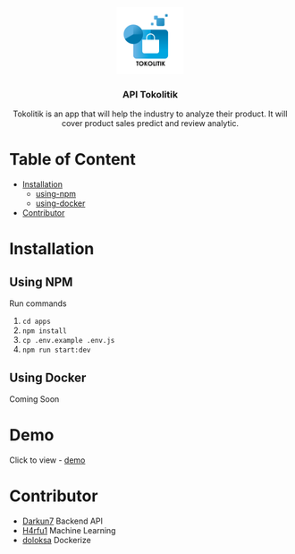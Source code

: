 <p align="center">
  <a href="https://github.com/darkun7/WebAPI-Tokolotik-Tim-Undagi/">
    <img src="apps/public/assets/logo-tokolitik.png" alt="Logo Tokolitik" width="120px">
  </a>
  <h3 align="center">API Tokolitik</h3>
  <p align="center">Tokolitik is an app that will help the industry to analyze their product. It will cover product sales predict and review analytic.</p>
</p>


# Table of Content
* [Installation](#installation)
  * [using-npm](#using-npm)
  * [using-docker](#using-docker)
* [Contributor](#contributor)

# Installation
## Using NPM
Run commands
1) ```cd apps```
2) ```npm install```
3) ```cp .env.example .env.js```
4) ```npm run start:dev```
## Using Docker
Coming Soon

# Demo
Click to view - [demo]

# Contributor
  - [Darkun7] Backend API
  - [H4rfu1] Machine Learning
  - [doloksa] Dockerize


   [Darkun7]: <https://github.com/darkun7>
   [H4rfu1]: <https://github.com/H4rfu1>
   [doloksa]: <https://github.com/doloksa>
   [git-repo-url]: <https://github.com/darkun7/WebAPI-Tokolotik-Tim-Undagi/>
   [demo]: <http://kulacino.my.id:3000>
